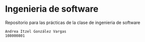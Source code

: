 # Ingenieria de software
Repositorio para las prácticas de la clase de ingenieria de software
```
Andrea Itzel González Vargas
108000801
```

